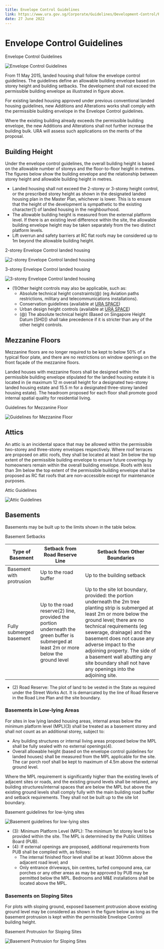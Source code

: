```yaml
---
title: Envelope Control Guidelines
link: https://www.ura.gov.sg/Corporate/Guidelines/Development-Control/Residential/Semi-Detached-Houses/EC
date: 27 June 2022
---
```


# Envelope Control Guidelines

Envelope Control Guidelines

![Envelope Control Guidelines](https://www.ura.gov.sg/-/media/Corporate/Guidelines/Development-control/Landed-Housing/SD04B_Envelope_Control_3D_Fins.jpg?h=100%25&w=100%25)

From 11 May 2015, landed housing shall follow the envelope control guidelines. The guidelines define an allowable building envelope based on storey height and building setbacks. The development shall not exceed the permissible building envelope as illustrated in figure above.

For existing landed housing approved under previous conventional landed housing guidelines, new Additions and Alterations works shall comply with the permissible building envelope in the Envelope Control guidelines.

Where the existing building already exceeds the permissible building envelope, the new Additions and Alterations shall not further increase the building bulk. URA will assess such applications on the merits of the proposal.

## Building Height

Under the envelope control guidelines, the overall building height is based on the allowable number of storeys and the floor-to-floor height in metres. The figures below show the building envelope and the relationship between storey height and allowable building height in metres.

- Landed housing shall not exceed the 2-storey or 3-storey height control, or the prescribed storey height as shown in the designated landed housing plan in the Master Plan, whichever is lower. This is to ensure that the height of the development is sympathetic to the existing character(1) of landed housing in the neighbourhood.
- The allowable building height is measured from the external platform level. If there is an existing level difference within the site, the allowable building envelope height may be taken separately from the two distinct platform levels.
- Lift overrun and safety barriers at RC flat roofs may be considered up to 1m beyond the allowable building height.

2-storey Envelope Control landed housing

![2-storey Envelope Control landed housing](https://www.ura.gov.sg/-/media/Corporate/Guidelines/Development-control/Bungalows/LHD11-Envelope-control-2styedited10aug21LHD09A-Envelope-control-2sty.jpg?h=327&w=800)

3-storey Envelope Control landed housing

![3-storey Envelope Control landed housing](https://www.ura.gov.sg/-/media/Corporate/Guidelines/Development-control/Bungalows/LHD12-Envelope-control-3sty10aug21LHD09B-Envelope-control-3sty.jpg?h=373&w=800)

- (1)Other height controls may also be applicable, such as:
  - Absolute technical height constraints(@) (eg Aviation paths restrictions, military and telecommunications installations).
  - Conservation guidelines (available at [URA SPACE](https://www.ura.gov.sg/maps/?service=STB))
  - Urban design height controls (available at [URA SPACE](https://www.ura.gov.sg/maps/?service=STB))
  - (@) The absolute technical height (Based on Singapore Height Datum [SHD]) shall take precedence if it is stricter than any of the other height controls.

## Mezzanine Floors

Mezzanine floors are no longer required to be kept to below 50% of a typical floor plate, and there are no restrictions on window openings on the front façade of the mezzanine floors.

Landed houses with mezzanine floors shall be designed within the permissible building envelope stipulated for the landed housing estate it is located in (ie maximum 12 m overall height for a designated two-storey landed housing estate and 15.5 m for a designated three-storey landed housing estate). The headroom proposed for each floor shall promote good internal spatial quality for residential living.

Guidelines for Mezzanine Floor

![Guidelines for Mezzanine Floor](https://www.ura.gov.sg/-/media/Corporate/Guidelines/Development-control/Landed-Housing/LHD17_Mezzanine.jpg?h=100%25&w=100%25)

## Attics

An attic is an incidental space that may be allowed within the permissible two-storey and three-storey envelopes respectively. Where roof terraces are proposed on attic roofs, they shall be located at least 3m below the top extent of the permissible building envelope to ensure future coverings by homeowners remain within the overall building envelope. Roofs with less than 3m below the top extent of the permissible building envelope shall be proposed as RC flat roofs that are non-accessible except for maintenance purposes.

Attic Guidelines

![Attic Guidelines](https://www.ura.gov.sg/-/media/Corporate/Guidelines/Development-control/Landed-Housing/LHD18_New_EC_Attic.jpg?h=100%25&w=100%25)

## Basements

Basements may be built up to the limits shown in the table below.

Basement Setbacks

| **Type of Basement**     | **Setback from Road Reserve Line**                                                                                                       | **Setback from Other Boundaries**                                                                                                                                                                                                                                                                                                                                                                       |
| ------------------------ | ---------------------------------------------------------------------------------------------------------------------------------------- | ------------------------------------------------------------------------------------------------------------------------------------------------------------------------------------------------------------------------------------------------------------------------------------------------------------------------------------------------------------------------------------------------------- |
| Basement with protrusion | Up to the road buffer                                                                                                                    | Up to the building setback                                                                                                                                                                                                                                                                                                                                                                              |
| Fully submerged basement | Up to the road reserve(2) line, provided the portion underneath the green buffer is submerged at least 2m or more below the ground level | Up to the site lot boundary, provided: the portion underneath the 2m tree planting strip is submerged at least 2m or more below the ground level; there are no technical requirements (eg sewerage, drainage) and the basement does not cause any adverse impact to the adjoining property. The side of a basement wall abutting any site boundary shall not have any openings into the adjoining site. |

- (2) Road Reserve: The plot of land to be vested in the State as required under the Street Works Act. It is demarcated by the line of Road Reserve in the Road Line Plan and the site boundary.

### Basements in Low-lying Areas

For sites in low lying landed housing areas, internal areas below the minimum platform level (MPL)(3) shall be treated as a basement storey and shall not count as an additional storey, subject to:

- Any building structures or internal living areas proposed below the MPL shall be fully sealed with no external openings(4).
- Overall allowable height (based on the envelope control guidelines for landed houses) shall be measured from the MPL applicable for the site. The car porch roof shall be kept to maximum of 4.5m above the external ground level.

Where the MPL requirement is significantly higher than the existing levels of adjacent sites or roads, and the existing ground levels shall be retained, any building structures/internal spaces that are below the MPL but above the existing ground levels shall comply fully with the main building road buffer and setback requirements. They shall not be built up to the site lot boundary.

Basement guidelines for low-lying sites

![Basement guidelines for low-lying sites](https://www.ura.gov.sg/-/media/Corporate/Guidelines/Development-control/Landed-Housing/LHD16_Height_MPL_2D.jpg?h=100%25&w=100%25)

- (3): Minimum Platform Level (MPL): The minimum 1st storey level to be provided within the site. The MPL is determined by the Public Utilities Board (PUB).
- (4): If external openings are proposed, additional requirements from PUB shall be complied with, as follows:
  - The internal finished floor level shall be at least 300mm above the adjacent road level; and
  - Only entrance driveways, bin centres, turfed compound area, car porches or any other areas as may be approved by PUB may be permitted below the MPL. Bedrooms and M&E installations shall be located above the MPL.

### Basements on Sloping Sites

For plots with sloping ground, exposed basement protrusion above existing ground level may be considered as shown in the figure below as long as the basement protrusion is kept within the permissible Envelope Control building height.

Basement Protrusion for Sloping Sites

![Basement Protrusion for Sloping Sites](https://www.ura.gov.sg/-/media/Corporate/Guidelines/Development-control/Landed-Housing/LHD15_Envelope_Control_Sloping_Sites.jpg?h=100%25&w=100%25)
